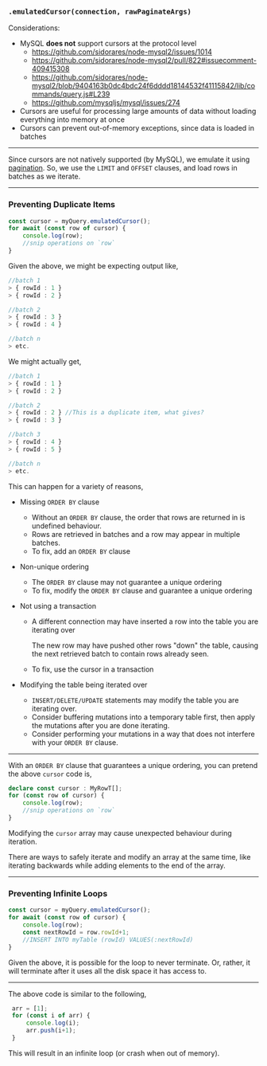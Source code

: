 ### `.emulatedCursor(connection, rawPaginateArgs)`

Considerations:
+ MySQL **does not** support cursors at the protocol level
  + https://github.com/sidorares/node-mysql2/issues/1014
  + https://github.com/sidorares/node-mysql2/pull/822#issuecomment-409415308
  + https://github.com/sidorares/node-mysql2/blob/9404163b0dc4bdc24f6dddd18144532f41115842/lib/commands/query.js#L239
  + https://github.com/mysqljs/mysql/issues/274
+ Cursors are useful for processing large amounts of data without loading everything into memory at once
+ Cursors can prevent out-of-memory exceptions, since data is loaded in batches

-----

Since cursors are not natively supported (by MySQL), we emulate it using [pagination](paginate.md).
So, we use the `LIMIT` and `OFFSET` clauses, and load rows in batches as we iterate.

-----

### Preventing Duplicate Items

```ts
const cursor = myQuery.emulatedCursor();
for await (const row of cursor) {
    console.log(row);
    //snip operations on `row`
}
```

Given the above, we might be expecting output like,
```ts
//batch 1
> { rowId : 1 }
> { rowId : 2 }

//batch 2
> { rowId : 3 }
> { rowId : 4 }

//batch n
> etc.
```

We might actually get,
```ts
//batch 1
> { rowId : 1 }
> { rowId : 2 }

//batch 2
> { rowId : 2 } //This is a duplicate item, what gives?
> { rowId : 3 }

//batch 3
> { rowId : 4 }
> { rowId : 5 }

//batch n
> etc.
```

This can happen for a variety of reasons,
+ Missing `ORDER BY` clause
  + Without an `ORDER BY` clause, the order that rows are returned in is undefined behaviour.
  + Rows are retrieved in batches and a row may appear in multiple batches.
  + To fix, add an `ORDER BY` clause

+ Non-unique ordering
  + The `ORDER BY` clause may not guarantee a unique ordering
  + To fix, modify the `ORDER BY` clause and guarantee a unique ordering

+ Not using a transaction
  + A different connection may have inserted a row into the table you are iterating over

    The new row may have pushed other rows "down" the table,
    causing the next retrieved batch to contain rows already seen.

  + To fix, use the cursor in a transaction

+ Modifying the table being iterated over
  + `INSERT/DELETE/UPDATE` statements may modify the table you are iterating over.
  + Consider buffering mutations into a temporary table first,
    then apply the mutations after you are done iterating.
  + Consider performing your mutations in a way that does not interfere with your `ORDER BY` clause.

-----

With an `ORDER BY` clause that guarantees a unique ordering, you can pretend the above `cursor` code is,
```ts
declare const cursor : MyRowT[];
for (const row of cursor) {
    console.log(row);
    //snip operations on `row`
}
```

Modifying the `cursor` array may cause unexpected behaviour during iteration.

There are ways to safely iterate and modify an array at the same time,
like iterating backwards while adding elements to the end of the array.

-----

### Preventing Infinite Loops

```ts
const cursor = myQuery.emulatedCursor();
for await (const row of cursor) {
    console.log(row);
    const nextRowId = row.rowId+1;
    //INSERT INTO myTable (rowId) VALUES(:nextRowId)
}
```

Given the above, it is possible for the loop to never terminate.
Or, rather, it will terminate after it uses all the disk space it has access to.

-----

The above code is similar to the following,
```ts
 arr = [1];
 for (const i of arr) {
     console.log(i);
     arr.push(i+1);
 }
```

This will result in an infinite loop (or crash when out of memory).